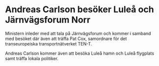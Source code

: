 # Andreas Carlson besöker Luleå och Järnvägsforum Norr

Ministern inleder med att tala på Järnvägsforum och kommer i samband med besöket där även att träffa Pat Cox, samordnare för det transeuropeiska transportnätverket TEN\-T.

Andreas Carlson kommer även att besöka Luleå hamn och Luleå flygplats samt träffa lokala politiker.
